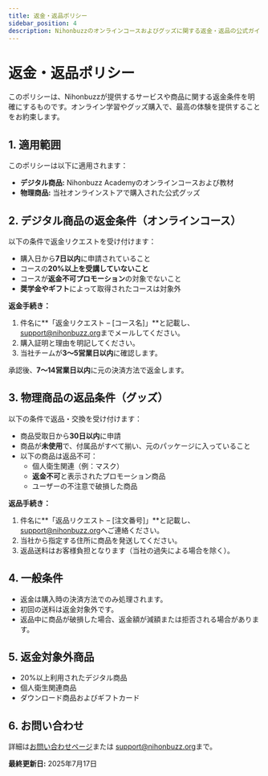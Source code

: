 ```yaml
---
title: 返金・返品ポリシー
sidebar_position: 4
description: Nihonbuzzのオンラインコースおよびグッズに関する返金・返品の公式ガイドライン。
---
```


# 返金・返品ポリシー

このポリシーは、Nihonbuzzが提供するサービスや商品に関する返金条件を明確にするものです。オンライン学習やグッズ購入で、最高の体験を提供することをお約束します。

## 1. 適用範囲

このポリシーは以下に適用されます：

- **デジタル商品:** Nihonbuzz Academyのオンラインコースおよび教材
- **物理商品:** 当社オンラインストアで購入された公式グッズ

## 2. デジタル商品の返金条件（オンラインコース）

以下の条件で返金リクエストを受け付けます：

- 購入日から**7日以内**に申請されていること
- コースの**20%以上を受講していないこと**
- コースが**返金不可プロモーション**の対象でないこと
- **奨学金やギフト**によって取得されたコースは対象外

**返金手続き：**
1. 件名に**「返金リクエスト – [コース名]」**と記載し、[support@nihonbuzz.org](mailto:support@nihonbuzz.org)までメールしてください。
2. 購入証明と理由を明記してください。
3. 当社チームが**3〜5営業日以内**に確認します。

承認後、**7〜14営業日以内**に元の決済方法で返金します。

## 3. 物理商品の返品条件（グッズ）

以下の条件で返品・交換を受け付けます：

- 商品受取日から**30日以内**に申請
- 商品が**未使用**で、付属品がすべて揃い、元のパッケージに入っていること
- 以下の商品は返品不可：
  - 個人衛生関連（例：マスク）
  - **返金不可**と表示されたプロモーション商品
  - ユーザーの不注意で破損した商品

**返品手続き：**
1. 件名に**「返品リクエスト – [注文番号]」**と記載し、[support@nihonbuzz.org](mailto:support@nihonbuzz.org)へご連絡ください。
2. 当社から指定する住所に商品を発送してください。
3. 返品送料はお客様負担となります（当社の過失による場合を除く）。

## 4. 一般条件

- 返金は購入時の決済方法でのみ処理されます。
- 初回の送料は返金対象外です。
- 返品中に商品が破損した場合、返金額が減額または拒否される場合があります。

## 5. 返金対象外商品

- 20%以上利用されたデジタル商品
- 個人衛生関連商品
- ダウンロード商品およびギフトカード

## 6. お問い合わせ

詳細は[お問い合わせページ](/hubungi-kami)または [support@nihonbuzz.org](mailto:support@nihonbuzz.org)まで。

**最終更新日:** 2025年7月17日
